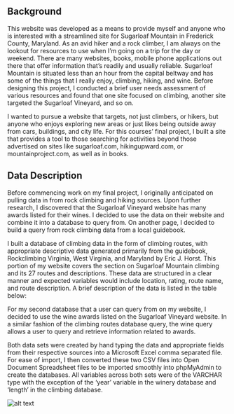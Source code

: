 ## Background
This website was developed as a means to provide myself and anyone who is interested with a streamlined site for Sugarloaf Mountain in Frederick County, Maryland. As an avid hiker and a rock climber, I am always on the lookout for resources to use when I’m going on a trip for the day or weekend. There are many websites, books, mobile phone applications out there that offer information that’s readily and usually reliable. Sugarloaf Mountain is situated less than an hour from the capital beltway and has some of the things that I really enjoy, climbing, hiking, and wine. Before designing this project, I conducted a brief user needs assessment of various resources and found that one site focused on climbing, another site targeted the Sugarloaf Vineyard, and so on. 

I wanted to pursue a website that targets, not just climbers, or hikers, but anyone who enjoys exploring new areas or just likes being outside away from cars, buildings, and city life. For this courses’ final project, I built a site that provides a tool to those searching for activities beyond those advertised on sites like sugarloaf.com, hikingupward.com, or mountainproject.com, as well as in books. 

## Data Description
Before commencing work on my final project, I originally anticipated on pulling data in from rock climbing and hiking sources. Upon further research, I discovered that the Sugarloaf Vineyard website has many awards listed for their wines. I decided to use the data on their website and combine it into a database to query from. On another page, I decided to build a query from rock climbing data from a local guidebook.

I built a database of climbing data in the form of climbing routes, with appropriate descriptive data generated primarily from the guidebook, Rockclimbing Virginia, West Virginia, and Maryland by Eric J. Horst. This portion of my website covers the section on Sugarloaf Mountain climbing and its 27 routes and descriptions. These data are structured in a clear manner and expected variables would include location, rating, route name, and route description. A brief description of the data is listed in the table below:
	
For my second database that a user can query from on my website, I decided to use the wine awards listed on the Sugarloaf Vineyard website. In a similar fashion of the climbing routes database query, the wine query allows a user to query and retrieve information related to awards.

Both data sets were created by hand typing the data and appropriate fields from their respective sources into a Microsoft Excel comma separated file. For ease of import, I then converted these two CSV files into Open Document Spreadsheet files to be imported smoothly into phpMyAdmin to create the databases. All variables across both sets were of the VARCHAR type with the exception of the ‘year’ variable in the winery database and ‘length’ in the climbing database.

![alt text](http://url/to/img.png)
